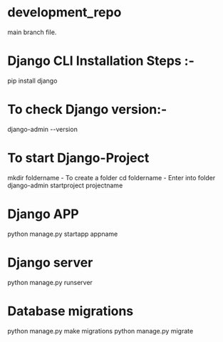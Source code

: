 # development_repo
main branch file.

# Django CLI Installation Steps :- 
pip install django

# To check Django version:-
django-admin --version

# To start Django-Project
mkdir foldername - To create a folder
cd foldername - Enter into folder 
django-admin startproject projectname
  
# Django APP
python manage.py startapp appname

# Django server
python manage.py runserver
  
# Database migrations
python manage.py make migrations
python manage.py migrate
